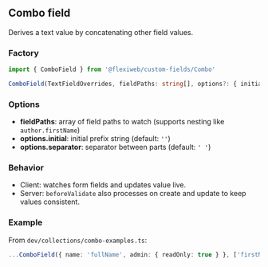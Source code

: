 ## Combo field

Derives a text value by concatenating other field values.

### Factory

```ts
import { ComboField } from '@flexiweb/custom-fields/Combo'

ComboField(TextFieldOverrides, fieldPaths: string[], options?: { initial?: string; separator?: string })
```

### Options

- **fieldPaths**: array of field paths to watch (supports nesting like `author.firstName`)
- **options.initial**: initial prefix string (default: `''`)
- **options.separator**: separator between parts (default: `' '`) 

### Behavior

- Client: watches form fields and updates value live.
- Server: `beforeValidate` also processes on create and update to keep values consistent.

### Example

From `dev/collections/combo-examples.ts`:

```ts
...ComboField({ name: 'fullName', admin: { readOnly: true } }, ['firstName', 'lastName'])
```


